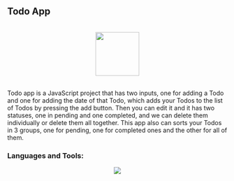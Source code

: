 <h2 align="left">Todo App</h2>
<br>
<div  align="center">
  <img src="https://user-images.githubusercontent.com/74038190/212257454-16e3712e-945a-4ca2-b238-408ad0bf87e6.gif" width="100">
</div>
<br>
<p>
    Todo app is a JavaScript project that has two inputs, one for adding a Todo and one for adding the date of that Todo, which adds your Todos to the list of Todos by pressing the add button. Then you can edit it and it has two statuses, one in pending  and one completed, and we can delete them individually or delete them all together. This app also can sorts your Todos in 3 groups, one for pending, one for completed ones and the other for all of them.
</p>
<h3 align="left">Languages and Tools:</h3>
<p align="center">
  <a href="https://skillicons.dev">
    <img src="https://skillicons.dev/icons?i=js,html,css,vscode" />
  </a>
</p>